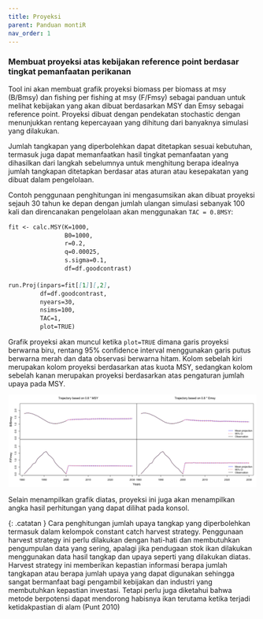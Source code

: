 ```yaml
---
title: Proyeksi
parent: Panduan montiR
nav_order: 1
---
```



### Membuat proyeksi atas kebijakan reference point berdasar tingkat pemanfaatan perikanan

Tool ini akan membuat grafik proyeksi biomass per biomass at msy (B/Bmsy) dan fishing per fishing at msy (F/Fmsy) sebagai panduan untuk melihat kebijakan yang akan dibuat berdasarkan MSY dan Emsy sebagai reference point. Proyeksi dibuat dengan pendekatan stochastic dengan menunjukkan rentang kepercayaan yang dihitung dari banyaknya simulasi yang dilakukan.

Jumlah tangkapan yang diperbolehkan dapat ditetapkan sesuai kebutuhan, termasuk juga dapat memanfaatkan hasil tingkat pemanfaatan yang dihasilkan dari langkah sebelumnya untuk menghitung berapa idealnya jumlah tangkapan ditetapkan berdasar atas aturan atau kesepakatan yang dibuat dalam pengelolaan.

Contoh penggunaan penghitungan ini mengasumsikan akan dibuat proyeksi sejauh 30 tahun ke depan dengan jumlah ulangan simulasi sebanyak 100 kali dan direncanakan pengelolaan akan menggunakan `TAC = 0.8MSY`:
```markdown
fit <- calc.MSY(K=1000,
                B0=1000,
                r=0.2,
                q=0.00025,
                s.sigma=0.1,
                df=df.goodcontrast)

run.Proj(inpars=fit[[1]][,2],
         df=df.goodcontrast,
         nyears=30,
         nsims=100,
         TAC=1,
         plot=TRUE)
```

Grafik proyeksi akan muncul ketika `plot=TRUE` dimana garis proyeksi berwarna biru, rentang 95% confidence interval menggunakan garis putus berwarna merah dan data observasi berwarna hitam. Kolom sebelah kiri merupakan kolom proyeksi berdasarkan atas kuota MSY, sedangkan kolom sebelah kanan merupakan proyeksi berdasarkan atas pengaturan jumlah upaya pada MSY.

![Perbandingan fitting dari data Observation dan Estimation](/img/img_goodcontrastproyeksi.png)

Selain menampilkan grafik diatas, proyeksi ini juga akan menampilkan angka hasil perhitungan yang dapat dilihat pada konsol.

{: .catatan }
Cara penghitungan jumlah upaya tangkap yang diperbolehkan termasuk dalam kelompok constant catch harvest strategy. Penggunaan harvest strategy ini perlu dilakukan dengan hati-hati dan membutuhkan pengumpulan data yang sering, apalagi jika pendugaan stok ikan dilakukan menggunakan data hasil tangkap dan upaya seperti yang dilakukan diatas. Harvest strategy ini memberikan kepastian informasi berapa jumlah tangkapan atau berapa jumlah upaya yang dapat digunakan sehingga sangat bermanfaat bagi pengambil kebijakan dan industri yang membutuhkan kepastian investasi. Tetapi perlu juga diketahui bahwa metode berpotensi dapat mendorong habisnya ikan terutama ketika terjadi ketidakpastian di alam (Punt 2010)
